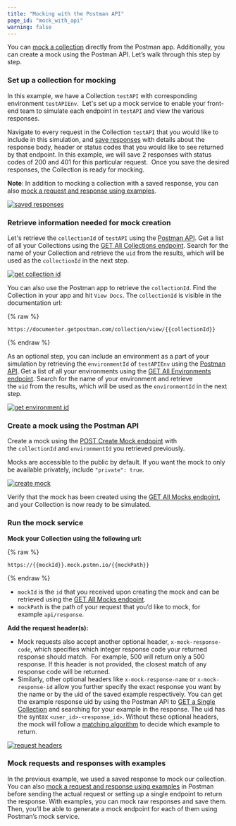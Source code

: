 ```yaml
---
title: "Mocking with the Postman API"
page_id: "mock_with_api"
warning: false
---
```


You can [mock a collection](/docs/v6/postman/mock_servers/setting_up_mock) directly from the Postman app. Additionally, you can create a mock using the Postman API. Let’s walk through this step by step.

### Set up a collection for mocking

In this example, we have a Collection `testAPI` with corresponding environment `testAPIEnv`.  Let's set up a mock service to enable your front-end team to simulate each endpoint in `testAPI` and view the various responses.

Navigate to every request in the Collection `testAPI` that you would like to include in this simulation, and [save responses](/docs/v6/postman/sending_api_requests/responses) with details about the response body, header or status codes that you would like to see returned by that endpoint. In this example, we will save 2 responses with status codes of 200 and 401 for this particular request.  Once you save the desired responses, the Collection is ready for mocking.

**Note**: In addition to mocking a collection with a saved response, you can also [mock a request and response using examples](/docs/v6/postman/collections/examples).

[![saved responses](https://s3.amazonaws.com/postman-static-getpostman-com/postman-docs/WS-mock-PM-API67.png)](https://s3.amazonaws.com/postman-static-getpostman-com/postman-docs/WS-mock-PM-API67.png)

### Retrieve information needed for mock creation

Let's retrieve the `collectionId` of `testAPI` using the [Postman API](https://api.getpostman.com/). Get a list of all your Collections using the [GET All Collections endpoint](https://docs.api.getpostman.com/#3190c896-4216-a0a3-aa38-a041d0c2eb72). Search for the name of your Collection and retrieve the `uid` from the results, which will be used as the `collectionId` in the next step.

[![get collection id](https://s3.amazonaws.com/postman-static-getpostman-com/postman-docs/WS-get-info-46.png)](https://s3.amazonaws.com/postman-static-getpostman-com/postman-docs/WS-get-info-46.png) 

You can also use the Postman app to retrieve the `collectionId`. Find the Collection in your app and hit `View Docs`. The `collectionId` is visible in the documentation url: 

{% raw %} 
```
https://documenter.getpostman.com/collection/view/{{collectionId}}
``` 
{% endraw %}

As an optional step, you can include an environment as a part of your simulation by retrieving the `environmentId` of `testAPIEnv` using the [Postman API](https://api.getpostman.com/). Get a list of all your environments using the [GET All Environments endpoint](https://docs.api.getpostman.com/#d26bd079-e3e1-aa08-7e21-66f55df99351). Search for the name of your environment and retrieve the `uid` from the results, which will be used as the `environmentId` in the next step.

[![get environment id](https://s3.amazonaws.com/postman-static-getpostman-com/postman-docs/WS-get-info-46.png)](https://s3.amazonaws.com/postman-static-getpostman-com/postman-docs/WS-get-info-46.png)

### Create a mock using the Postman API

Create a mock using the [POST Create Mock endpoint](https://docs.api.getpostman.com/#a54b358e-2686-bb4e-15c6-125b23776593) with the `collectionId` and `environmentId` you retrieved previously. 

Mocks are accessible to the public by default. If you want the mock to only be available privately, include `"private": true`.

[![create mock](https://s3.amazonaws.com/postman-static-getpostman-com/postman-docs/WS-creaste-mock34.png)](https://s3.amazonaws.com/postman-static-getpostman-com/postman-docs/WS-creaste-mock34.png)

Verify that the mock has been created using the [GET All Mocks endpoint](https://docs.api.getpostman.com/#018b5d62-f6fc-f752-597e-c1eb4bb98d24), and your Collection is now ready to be simulated.

### Run the mock service

**Mock your Collection using the following url:** 

{% raw %} 
```
https://{{mockId}}.mock.pstmn.io/{{mockPath}}
``` 
{% endraw %}

   *   `mockId` is the `id` that you received upon creating the mock and can be retrieved using the [GET All Mocks endpoint](https://docs.api.getpostman.com/#018b5d62-f6fc-f752-597e-c1eb4bb98d24).
   *   `mockPath` is the path of your request that you’d like to mock, for example `api/response`.

**Add the request header(s):**

   *   Mock requests also accept another optional header, `x-mock-response-code`, which specifies which integer response code your returned response should match.  For example, 500 will return only a 500 response. If this header is not provided, the closest match of any response code will be returned.
   *   Similarly, other optional headers like `x-mock-response-name` or `x-mock-response-id` allow you further specify the exact response you want by the name or by the uid of the saved example respectively. You can get the example response uid by using the Postman API to [GET a Single Collection](https://docs.api.getpostman.com/#647806d5-492a-eded-1df6-6529b5dc685c) and searching for your example in the response. The uid has the syntax `<user_id>-<response_id>`. Without these optional headers, the mock will follow a [matching algorithm](/docs/v6/postman/mock_servers/matching_algorithm) to decide which example to return.

[![request headers](https://s3.amazonaws.com/postman-static-getpostman-com/postman-docs/WS-run-mock40.png)](https://s3.amazonaws.com/postman-static-getpostman-com/postman-docs/WS-run-mock40.png)

### Mock requests and responses with examples

In the previous example, we used a saved response to mock our collection. You can also [mock a request and response using examples](/docs/v6/postman/collections/examples) in Postman before sending the actual request or setting up a single endpoint to return the response. With examples, you can mock raw responses and save them. Then, you’ll be able to generate a mock endpoint for each of them using Postman’s mock service. 
